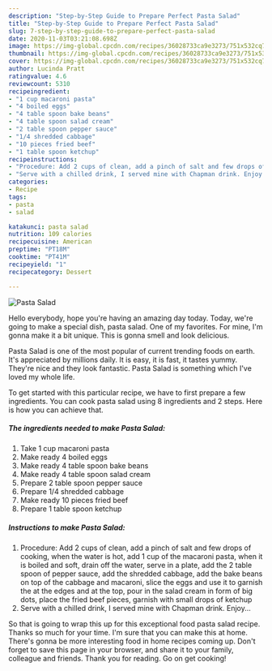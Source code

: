 ```yaml
---
description: "Step-by-Step Guide to Prepare Perfect Pasta Salad"
title: "Step-by-Step Guide to Prepare Perfect Pasta Salad"
slug: 7-step-by-step-guide-to-prepare-perfect-pasta-salad
date: 2020-11-03T03:21:08.698Z
image: https://img-global.cpcdn.com/recipes/36028733ca9e3273/751x532cq70/pasta-salad-recipe-main-photo.jpg
thumbnail: https://img-global.cpcdn.com/recipes/36028733ca9e3273/751x532cq70/pasta-salad-recipe-main-photo.jpg
cover: https://img-global.cpcdn.com/recipes/36028733ca9e3273/751x532cq70/pasta-salad-recipe-main-photo.jpg
author: Lucinda Pratt
ratingvalue: 4.6
reviewcount: 5310
recipeingredient:
- "1 cup macaroni pasta"
- "4 boiled eggs"
- "4 table spoon bake beans"
- "4 table spoon salad cream"
- "2 table spoon pepper sauce"
- "1/4 shredded cabbage"
- "10 pieces fried beef"
- "1 table spoon ketchup"
recipeinstructions:
- "Procedure: Add 2 cups of clean, add a pinch of salt and few drops of cooking, when the water is hot, add 1 cup of the macaroni pasta, when it is boiled and soft, drain off the water, serve in a plate, add the 2 table spoon of pepper sauce, add the shredded cabbage, add the bake beans on top of the cabbage and macaroni, slice the eggs and use it to garnish the at the edges and at the top, pour in the salad cream in form of big dots, place the fried beef pieces, garnish with small drops of ketchup"
- "Serve with a chilled drink, I served mine with Chapman drink. Enjoy..."
categories:
- Recipe
tags:
- pasta
- salad

katakunci: pasta salad 
nutrition: 109 calories
recipecuisine: American
preptime: "PT18M"
cooktime: "PT41M"
recipeyield: "1"
recipecategory: Dessert

---
```



![Pasta Salad](https://img-global.cpcdn.com/recipes/36028733ca9e3273/751x532cq70/pasta-salad-recipe-main-photo.jpg)

Hello everybody, hope you're having an amazing day today. Today, we're going to make a special dish, pasta salad. One of my favorites. For mine, I'm gonna make it a bit unique. This is gonna smell and look delicious.

Pasta Salad is one of the most popular of current trending foods on earth. It's appreciated by millions daily. It is easy, it is fast, it tastes yummy. They're nice and they look fantastic. Pasta Salad is something which I've loved my whole life.




To get started with this particular recipe, we have to first prepare a few ingredients. You can cook pasta salad using 8 ingredients and 2 steps. Here is how you can achieve that.

<!--inarticleads1-->

##### The ingredients needed to make Pasta Salad:

1. Take 1 cup macaroni pasta
1. Make ready 4 boiled eggs
1. Make ready 4 table spoon bake beans
1. Make ready 4 table spoon salad cream
1. Prepare 2 table spoon pepper sauce
1. Prepare 1/4 shredded cabbage
1. Make ready 10 pieces fried beef
1. Prepare 1 table spoon ketchup




<!--inarticleads2-->

##### Instructions to make Pasta Salad:

1. Procedure: Add 2 cups of clean, add a pinch of salt and few drops of cooking, when the water is hot, add 1 cup of the macaroni pasta, when it is boiled and soft, drain off the water, serve in a plate, add the 2 table spoon of pepper sauce, add the shredded cabbage, add the bake beans on top of the cabbage and macaroni, slice the eggs and use it to garnish the at the edges and at the top, pour in the salad cream in form of big dots, place the fried beef pieces, garnish with small drops of ketchup
1. Serve with a chilled drink, I served mine with Chapman drink. Enjoy...




So that is going to wrap this up for this exceptional food pasta salad recipe. Thanks so much for your time. I'm sure that you can make this at home. There's gonna be more interesting food in home recipes coming up. Don't forget to save this page in your browser, and share it to your family, colleague and friends. Thank you for reading. Go on get cooking!
